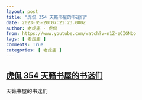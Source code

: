 ```yaml
---
layout: post
title: "虎侃 354 天籁书屋的书迷们"
date: 2023-05-20T07:21:23.000Z
author: 老虎庙 · 虎侃
from: https://www.youtube.com/watch?v=n1Z-zCIGNbo
tags: [ 老虎庙 ]
comments: True
categories: [ 老虎庙 ]
---
```

<!--1684567283000-->
[虎侃 354 天籁书屋的书迷们](https://www.youtube.com/watch?v=n1Z-zCIGNbo)
------

<div>
天籁书屋的书迷们
</div>
